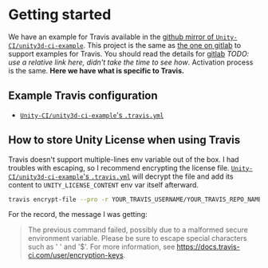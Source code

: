 # Getting started

We have an example for Travis available in the [github mirror of `Unity-CI/unity3d-ci-example`](https://github.com/Unity-CI/unity3d-ci-example). This project is the same as [the one on gitlab](https://gitlab.com/gableroux/unity3d-gitlab-ci-example) to support examples for Travis. You should read the details for [gitlab](http://unity-ci.com/docs/gitlab) _TODO: use a relative link here, didn't take the time to see how_. Activation process is the same. **Here we have what is specific to Travis.**

## Example Travis configuration

- [`Unity-CI/unity3d-ci-example`'s `.travis.yml`](https://github.com/Unity-CI/unity3d-ci-example/blob/master/.travis.yml)

## How to store Unity License when using Travis

Travis doesn't support multiple-lines env variable out of the box. I had troubles with escaping, so I recommend encrypting the license file. [`Unity-CI/unity3d-ci-example`'s `.travis.yml`](https://github.com/Unity-CI/unity3d-ci-example/blob/master/.travis.yml) will decrypt the file and add its content to `UNITY_LICENSE_CONTENT` env var itself afterward.

```bash
travis encrypt-file --pro -r YOUR_TRAVIS_USERNAME/YOUR_TRAVIS_REPO_NAME ./Unity_v2018.x.ulf # TODO confirm new file name for 2019
```

For the record, the message I was getting:

> The previous command failed, possibly due to a malformed secure environment variable.
> Please be sure to escape special characters such as ' ' and '\$'.
> For more information, see https://docs.travis-ci.com/user/encryption-keys.
